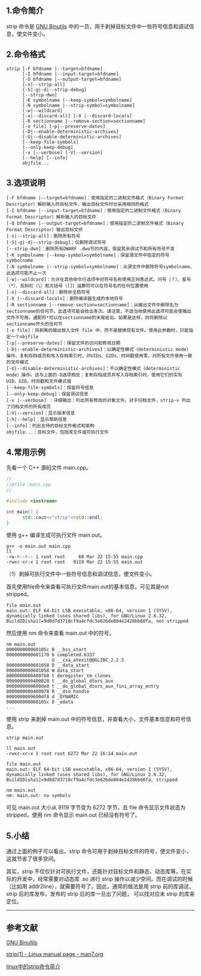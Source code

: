 ## 1.命令简介
strip 命令是 [GNU Binutils](https://www.gnu.org/software/binutils/) 中的一员，用于剥掉目标文件中一些符号信息和调试信息，使文件变小。

## 2.命令格式
```
strip [-F bfdname |--target=bfdname]
      [-I bfdname |--input-target=bfdname]
      [-O bfdname |--output-target=bfdname]
      [-s|--strip-all]
      [-S|-g|-d|--strip-debug]
      [--strip-dwo]
      [-K symbolname |--keep-symbol=symbolname]
      [-N symbolname |--strip-symbol=symbolname]
      [-w|--wildcard]
      [-x|--discard-all] [-X |--discard-locals]
      [-R sectionname |--remove-section=sectionname]
      [-o file] [-p|--preserve-dates]
      [-D|--enable-deterministic-archives]
      [-U|--disable-deterministic-archives]
      [--keep-file-symbols]
      [--only-keep-debug]
      [-v |--verbose] [-V|--version]
      [--help] [--info]
      objfile...
```
## 3.选项说明
```
[-F bfdname |--target=bfdname]：使用指定的二进制文件格式（Binary Format Descriptor）解析输入的目标文件，输出目标文件时也采用相同的格式
[-I bfdname |--input-target=bfdname]：使用指定的二进制文件格式（Binary Format Descriptor）解析输入的目标文件
[-O bfdname |--output-target=bfdname]：使用指定的二进制文件格式（Binary Format Descriptor）输出目标文件
[-s|--strip-all]：删除所有符号
[-S|-g|-d|--strip-debug]：仅删除调试符号
[--strip-dwo]：删除所有DWARF .dwo节的内容，保留其余调试节和所有符号不变
[-K symbolname |--keep-symbol=symbolname]：保留源文件中指定的符号symbolname
[-N symbolname |--strip-symbol=symbolname]：从源文件中删除符号symbolname。此选项可能不止一次
[-w|--wildcard]：允许在其他命令行选项中对符号名称使用正则表达式。问号（？）、星号（*）、反斜杠（\）和方括号（[]）运算符可以在符号名的任何位置使用
[-x|--discard-all]：删除非全局符号
[-X |--discard-locals]：删除编译器生成的本地符号
[-R sectionname |--remove-section=sectionname]：从输出文件中删除名为sectionname的任何节。此选项可能会给出多次。请注意，不适当地使用此选项可能会使输出文件不可用。通配符*可以在sectionname的末尾给出。如果是这样，则将删除以sectionname开头的任何节
[-o file]：将剥离的输出放入文件 file 中，而不是替换现有文件。使用此参数时，只能指定一个objfile
[-p|--preserve-dates]：保留文件的访问和修改日期
[-D|--enable-deterministic-archives]：以确定性模式（deterministic mode）操作。复制存档成员和写入存档索引时，对UIDs、GIDs、时间戳使用零，对所有文件使用一致的文件模式
[-U|--disable-deterministic-archives]：不以确定性模式（deterministic mode）操作。这与上面的-D选项相反：复制存档成员并写入存档索引时，使用它们的实际UID、GID、时间戳和文件模式值
[--keep-file-symbols]：保留符号信息
[--only-keep-debug]：保留调试信息
[-v |--verbose] ：详细输出：列出所有修改的对象文件。对于归档文件，strip-v 列出了归档文件的所有成员
[-V|--version]：显示版本信息
[-h|--help]：显示帮助信息
[--info]：列出支持的目标文件格式和架构
objfile...：目标文件，包括库文件或可执行文件
```
## 4.常用示例
先看一个 C++ 源码文件 main.cpp。
```cpp
//
//@file：main.cpp
//

#include <iostream>

int main() {
      std::cout<<"strip"<<std::endl;
}
```
使用 g++ 编译生成可执行文件 main.out。
```shell
g++ -o main.out main.cpp
ll
-rw-r--r-- 1 root root     68 Mar 22 15:55 main.cpp
-rwxr-xr-x 1 root root   9119 Mar 22 15:55 main.out
```
（1）剥掉可执行文件中一些符号信息和调试信息，使文件变小。

首先使用file命令来查看可执行文件main.out的基本信息，可见其是not stripped。
```
file main.out 
main.out: ELF 64-bit LSB executable, x86-64, version 1 (SYSV), dynamically linked (uses shared libs), for GNU/Linux 2.6.32, BuildID[sha1]=9d0d7d3718cf9a4cfdc3e026de804e2428bb60fa, not stripped
```
然后使用 nm 命令来查看 main.out 中的符号。
```
nm main.out
000000000060105c B __bss_start
0000000000601170 b completed.6337
                 U __cxa_atexit@@GLIBC_2.2.5
0000000000601058 D __data_start
0000000000601058 W data_start
00000000004007b0 t deregister_tm_clones
0000000000400820 t __do_global_dtors_aux
0000000000600de8 t __do_global_dtors_aux_fini_array_entry
0000000000400978 R __dso_handle
0000000000600df8 d _DYNAMIC
000000000060105c D _edata
...
```
使用 strip 来剥掉 main.out 中的符号信息，并查看大小，文件基本信息和符号信息。
```shell
strip main.out

ll main.out
-rwxr-xr-x 1 root root 6272 Mar 22 16:14 main.out

file main.out
main.out: ELF 64-bit LSB executable, x86-64, version 1 (SYSV), dynamically linked (uses shared libs), for GNU/Linux 2.6.32, BuildID[sha1]=9d0d7d3718cf9a4cfdc3e026de804e2428bb60fa, stripped

nm main.out
nm: main.out: no symbols
```
可见 main.out 大小从 9119 字节变为 6272 字节，且 file 命令显示文件状态为 stripped，使用 nm 命令显示 main.out 已经没有符号了。

## 5.小结
通过上面的例子可以看出，strip 命令可用于剥掉目标文件的符号，使文件变小，这就节省了很多空间。

其实，strip 不仅仅针对可执行文件，还能针对目标文件和静态、动态库等。在实际的开发中，经常需要对动态库 .so 进行 strip 操作以减少空间。而在调试的时候（比如用 addr2line），就需要符号了。因此，通常的做法是用 strip 前的库调试，strip 后的库发布，发布的 strip 后的库一旦出了问题， 可以找对应未 strip 的库来定位。

---
## 参考文献
[GNU Binutils](https://www.gnu.org/software/binutils/)

[strip(1) - Linux manual page - man7.org](http://man7.org/linux/man-pages/man1/strip.1.html)

[linux中的strip命令简介](https://blog.csdn.net/qq_37858386/article/details/78559490)

<Vssue title="strip" />